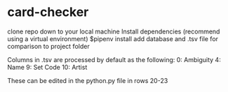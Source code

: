 # card-checker

clone repo down to your local machine
Install dependencies (recommend using a virtual environment) $pipenv install
add database and .tsv file for comparison to project folder

Columns in .tsv are processed by default as the following:
0: Ambiguity
4: Name
9: Set Code
10: Artist

These can be edited in the python.py file in rows 20-23